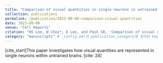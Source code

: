 ```yaml
---
title: "Comparison of visual quantities in single neurons in untrained brains"
collection: publications
permalink: /publication/2023-00-00-comparison-visual-quantities
date: 2023-00-00
venue: "Cell Reports"
citation: "HS Lee, W Choi*, D Lee, and Paik SB, 'Comparison of visual quantities in single neurons in untrained brains', Cell Reports, 2023."
category: "manuscripts" # _config.yml의 publication_category에 정의된 key 사용
---
```

[cite_start]This paper investigates how visual quantities are represented in single neurons within untrained brains. [cite: 24]
